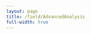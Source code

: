 ```yaml
---
layout: page
title: /field/AdvancedAnalysis
full-width: true
---
```



<div style=text-align: center>
<object type=image/svg+xml data=/svgs/AdvancedAnalysis.txt.svg> </object>
</div>
